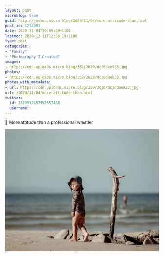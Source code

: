 ```yaml
---
layout: post
microblog: true
guid: http://joshua.micro.blog/2020/11/04/more-attitude-than.html
post_id: 1214081
date: 2020-11-04T19:59:00+1100
lastmod: 2020-12-11T12:56:19+1100
type: post
categories:
- "Family"
- "Photography I Created"
images:
- https://cdn.uploads.micro.blog/359/2020/dc16dae933.jpg
photos:
- https://cdn.uploads.micro.blog/359/2020/dc16dae933.jpg
photos_with_metadata:
- url: https://cdn.uploads.micro.blog/359/2020/dc16dae933.jpg
url: /2020/11/04/more-attitude-than.html
twitter:
  id: 1323912857952657408
  username: 
---
```

🌙 More attitude than a professional wrestler

<img src="uploads/2020/dc16dae933.jpg" width="600" height="400" alt="" />
